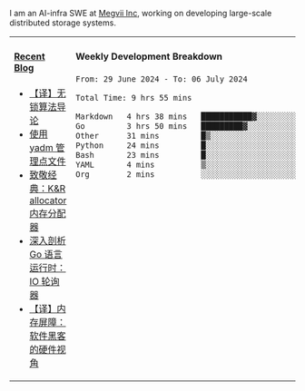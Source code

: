 I am an AI-infra SWE at [Megvii Inc](https://en.megvii.com/), working on developing large-scale distributed storage systems.

<table width="960px">
<tr>
<td valign="top" width="50%">

#### <a href="https://www.kongjun18.me" target="_blank">Recent Blog</a>

<!-- BLOG-POST-LIST:START -->
- [【译】无锁算法导论](https://kongjun18.github.io/posts/2023/07/14/)
- [使用 yadm 管理点文件](https://kongjun18.github.io/posts/2023/04/07/)
- [致敬经典：K&amp;R allocator 内存分配器](https://kongjun18.github.io/posts/2022/12/12/)
- [深入剖析 Go 语言运行时：IO 轮询器](https://kongjun18.github.io/posts/2022/11/21/)
- [【译】内存屏障：软件黑客的硬件视角](https://kongjun18.github.io/posts/2022/11/03/)
<!-- BLOG-POST-LIST:END -->

</td>
<td valign="top" width="50%">

#### Weekly Development Breakdown

<!--START_SECTION:waka-->

```txt
From: 29 June 2024 - To: 06 July 2024

Total Time: 9 hrs 55 mins

Markdown   4 hrs 38 mins   ███████████▓░░░░░░░░░░░░░   46.67 %
Go         3 hrs 50 mins   █████████▓░░░░░░░░░░░░░░░   38.68 %
Other      31 mins         █▒░░░░░░░░░░░░░░░░░░░░░░░   05.23 %
Python     24 mins         █░░░░░░░░░░░░░░░░░░░░░░░░   04.12 %
Bash       23 mins         █░░░░░░░░░░░░░░░░░░░░░░░░   04.00 %
YAML       4 mins          ▒░░░░░░░░░░░░░░░░░░░░░░░░   00.84 %
Org        2 mins          ░░░░░░░░░░░░░░░░░░░░░░░░░   00.46 %
```

<!--END_SECTION:waka-->
</td>
</tr>

</table>
